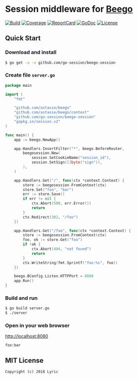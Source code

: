 # Session middleware for [Beego](https://github.com/astaxie/beego)

[![Build][Build-Status-Image]][Build-Status-Url] [![Coverage][Coverage-Image]][Coverage-Url] [![ReportCard][reportcard-image]][reportcard-url] [![GoDoc][godoc-image]][godoc-url] [![License][license-image]][license-url]

## Quick Start

### Download and install

```bash
$ go get -u -v github.com/go-session/beego-session
```

### Create file `server.go`

```go
package main

import (
	"fmt"

	"github.com/astaxie/beego"
	"github.com/astaxie/beego/context"
	"github.com/go-session/beego-session"
	"gopkg.in/session.v2"
)

func main() {
	app := beego.NewApp()

	app.Handlers.InsertFilter("*", beego.BeforeRouter,
		beegosession.New(
			session.SetCookieName("session_id"),
			session.SetSign([]byte("sign")),
		),
	)

	app.Handlers.Get("/", func(ctx *context.Context) {
		store := beegosession.FromContext(ctx)
		store.Set("foo", "bar")
		err := store.Save()
		if err != nil {
			ctx.Abort(500, err.Error())
			return
		}
		ctx.Redirect(302, "/foo")
	})

	app.Handlers.Get("/foo", func(ctx *context.Context) {
		store := beegosession.FromContext(ctx)
		foo, ok := store.Get("foo")
		if !ok {
			ctx.Abort(404, "not found")
			return
		}
		ctx.WriteString(fmt.Sprintf("foo:%s", foo))
	})

	beego.BConfig.Listen.HTTPPort = 8080
	app.Run()
}
```

### Build and run

```bash
$ go build server.go
$ ./server
```

### Open in your web browser

<http://localhost:8080>

    foo:bar


## MIT License

    Copyright (c) 2018 Lyric

[Build-Status-Url]: https://travis-ci.org/go-session/beego-session
[Build-Status-Image]: https://travis-ci.org/go-session/beego-session.svg?branch=master
[Coverage-Url]: https://coveralls.io/github/go-session/beego-session?branch=master
[Coverage-Image]: https://coveralls.io/repos/github/go-session/beego-session/badge.svg?branch=master
[reportcard-url]: https://goreportcard.com/report/github.com/go-session/beego-session
[reportcard-image]: https://goreportcard.com/badge/github.com/go-session/beego-session
[godoc-url]: https://godoc.org/github.com/go-session/beego-session
[godoc-image]: https://godoc.org/github.com/go-session/beego-session?status.svg
[license-url]: http://opensource.org/licenses/MIT
[license-image]: https://img.shields.io/npm/l/express.svg